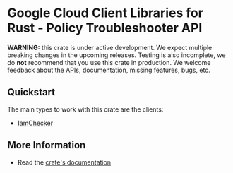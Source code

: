 # Google Cloud Client Libraries for Rust - Policy Troubleshooter API

<!-- Code generated by sidekick. DO NOT EDIT. -->

**WARNING:** this crate is under active development. We expect multiple breaking
changes in the upcoming releases. Testing is also incomplete, we do **not**
recommend that you use this crate in production. We welcome feedback about the
APIs, documentation, missing features, bugs, etc.

## Quickstart

The main types to work with this crate are the clients:

- [IamChecker]

## More Information

- Read the [crate's documentation](https://docs.rs/google-cloud-policytroubleshooter-v1/latest/google-cloud-policytroubleshooter-v1)

[IamChecker]: https://docs.rs/google-cloud-policytroubleshooter-v1/latest/google_cloud_policytroubleshooter_v1/client/struct.IamChecker.html
